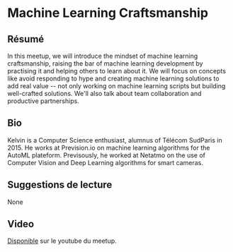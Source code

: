 # Machine Learning Craftsmanship

## Résumé

In this meetup, we will introduce the mindset of machine learning
craftsmanship, raising the bar of machine learning development by
practising it and helping others to learn about it. We will focus on
concepts like avoid responding to hype and creating machine learning
solutions to add real value -- not only working on machine learning
scripts but building well-crafted solutions. We'll also talk about
team collaboration and productive partnerships.

## Bio 

Kelvin is a Computer Science enthusiast, alumnus of Télécom
SudParis in 2015. He works at Prevision.io on machine learning
algorithms for the AutoML plateform. Previsously, he worked at Netatmo
on the use of Computer Vision and Deep Learning algorithms for smart
cameras.

## Suggestions de lecture 

None

## Video

[Disponible](https://youtu.be/viyH6_xINlY) sur le youtube du meetup.

